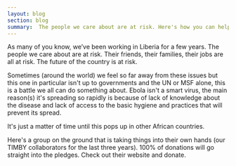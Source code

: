 ```yaml
---
layout: blog
section: blog
summary:  The people we care about are at risk. Here's how you can help.
---
```


As many of you know, we’ve been working in Liberia for a few years. The people we care about are at risk. Their friends, their families, their jobs are all at risk. The future of the country is at risk.

Sometimes (around the world) we feel so far away from these issues but this one in particular isn't up to governments and the UN or MSF alone, this is a battle we all can do something about. Ebola isn't a smart virus, the main reason(s) it's spreading so rapidly is because of lack of knowledge about the disease and lack of access to the basic hygiene and practices that will prevent its spread. 

It's just a matter of time until this pops up in other African countries. 

Here's a group on the ground that is taking things into their own hands (our TIMBY collaborators for the last three years). 100% of donations will go straight into the pledges. Check out their website and donate. 
